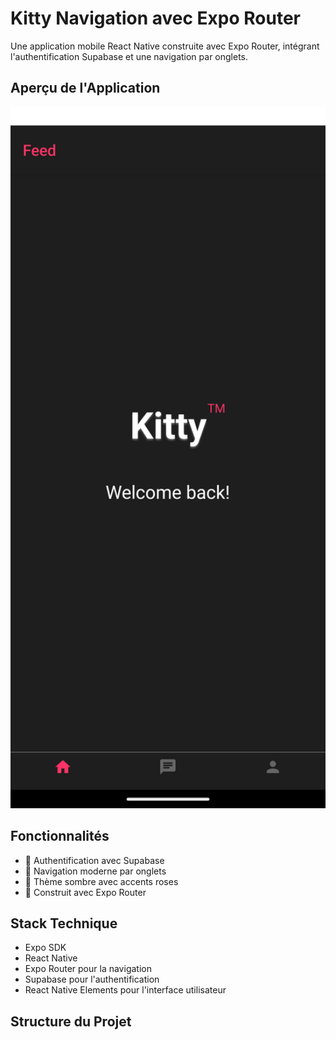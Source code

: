 # Kitty Navigation avec Expo Router

Une application mobile React Native construite avec Expo Router, intégrant l'authentification Supabase et une navigation par onglets.

## Aperçu de l'Application

<img src="assets/screenshots/Stack.png" width="600" alt="Stack de Navigation"/>

## Fonctionnalités

- 🔐 Authentification avec Supabase
- 📱 Navigation moderne par onglets
- 🎨 Thème sombre avec accents roses
- 🚀 Construit avec Expo Router

## Stack Technique

- Expo SDK
- React Native
- Expo Router pour la navigation
- Supabase pour l'authentification
- React Native Elements pour l'interface utilisateur

## Structure du Projet
